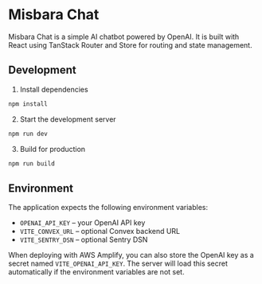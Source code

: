 # Misbara Chat

Misbara Chat is a simple AI chatbot powered by OpenAI. It is built with React using TanStack Router and Store for routing and state management.

## Development

1. Install dependencies

```bash
npm install
```

2. Start the development server

```bash
npm run dev
```

3. Build for production

```bash
npm run build
```

## Environment

The application expects the following environment variables:

- `OPENAI_API_KEY` – your OpenAI API key
- `VITE_CONVEX_URL` – optional Convex backend URL
- `VITE_SENTRY_DSN` – optional Sentry DSN

When deploying with AWS Amplify, you can also store the OpenAI key as a secret
named `VITE_OPENAI_API_KEY`. The server will load this secret automatically if
the environment variables are not set.

